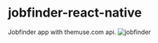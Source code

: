 # jobfinder-react-native
Jobfinder app with themuse.com api.
![jobfinder](https://user-images.githubusercontent.com/31244930/173706836-f14b395b-5508-48c4-be82-c231e41a2a57.png)
